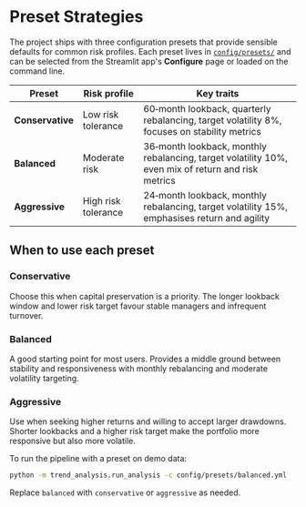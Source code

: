 # Preset Strategies

The project ships with three configuration presets that provide sensible defaults for common risk profiles. Each preset lives in [`config/presets/`](../config/presets) and can be selected from the Streamlit app's **Configure** page or loaded on the command line.

| Preset | Risk profile | Key traits |
| --- | --- | --- |
| **Conservative** | Low risk tolerance | 60‑month lookback, quarterly rebalancing, target volatility 8%, focuses on stability metrics |
| **Balanced** | Moderate risk | 36‑month lookback, monthly rebalancing, target volatility 10%, even mix of return and risk metrics |
| **Aggressive** | High risk tolerance | 24‑month lookback, monthly rebalancing, target volatility 15%, emphasises return and agility |

## When to use each preset

### Conservative
Choose this when capital preservation is a priority. The longer lookback window and lower risk target favour stable managers and infrequent turnover.

### Balanced
A good starting point for most users. Provides a middle ground between stability and responsiveness with monthly rebalancing and moderate volatility targeting.

### Aggressive
Use when seeking higher returns and willing to accept larger drawdowns. Shorter lookbacks and a higher risk target make the portfolio more responsive but also more volatile.

To run the pipeline with a preset on demo data:

```bash
python -m trend_analysis.run_analysis -c config/presets/balanced.yml
```

Replace `balanced` with `conservative` or `aggressive` as needed.
